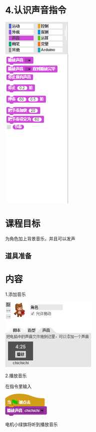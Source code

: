 # 4.认识声音指令

![](/assets/snap-sound.png)

# 课程目标

为角色加上背景音乐，并且可以发声

## 道具准备

# 内容

1.添加音乐

![](/assets/将音乐拖到声音面板.png)

2.播放音乐

在指令里输入

![](/assets/sound-play.png)

电机小绿旗将听到播放音乐



